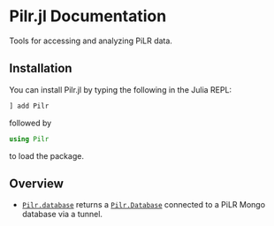 # Pilr.jl Documentation

Tools for accessing and analyzing PiLR data.

## Installation

You can install Pilr.jl by typing the following in the Julia REPL:
```julia
] add Pilr
```

followed by 
```julia
using Pilr
```
to load the package.

## Overview

* [`Pilr.database`](@ref) returns a [`Pilr.Database`](@ref) connected to a PiLR Mongo database via a tunnel.
